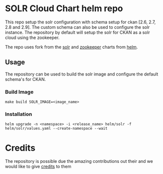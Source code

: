 # SOLR Cloud Chart helm repo

This repo setup the solr configuration with schema setup for ckan [2.6, 2.7, 2.8 and 2.9].
The custom schema can also be used to configure the solr instance. The repository by default will setup the solr for CKAN as a solr cloud using the zookeeper.

The repo uses fork from the [solr](https://github.com/helm/charts/tree/master/incubator/solr) and [zookeeper](https://github.com/helm/charts/tree/master/incubator/zookeeper) charts from [helm](https://github.com/helm/charts/tree/master/incubator/).

## Usage

The repository can be used to build the solr image and configure the default schema's for CKAN.

### Build Image

`make build SOLR_IMAGE=<image_name>`

### Installation

`helm upgrade -n <namespace> -i <release_name> helm/solr -f helm/solr/values.yaml --create-namespace --wait`
# Credits

The repository is possible due the amazing contributions out their and we would like to give [credits](./CREDITS.md) to them
